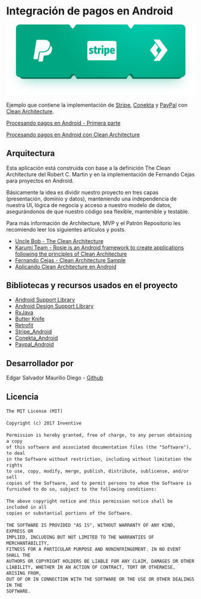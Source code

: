 # Integración de pagos en Android
 
![Icon Urbvan](./logo_payments.png)

Ejemplo que contiene la implementación de [Stripe][stripe], [Conekta][conekta] y [PayPal][paypal] con [Clean Architecture][clean_architecture].

[clean_architecture]: https://8thlight.com/blog/uncle-bob/2012/08/13/the-clean-architecture.html
[stripe]: https://stripe.com/es
[conekta]: https://www.conekta.io/es
[paypal]: https://developer.paypal.com/

[Procesando pagos en Android - Primera parte](https://blog.inventivehack.com/procesando-pagos-en-android/)

[Procesando pagos en Android con Clean Architecture](https://blog.inventivehack.com/android-clean-architecture/)



## Arquitectura

Esta aplicación está construida con base a la definición The Clean Architecture del Robert C. Martin y en la implementación de Fernando Cejas para proyectos en Android.

Básicamente la idea es dividir nuestro proyecto en tres capas (presentación, dominio y datos), manteniendo una independencia de nuestra UI, lógica de negocia y acceso a nuestro modelo de datos, asegurándonos de que nuestro código sea flexible, mantenible y testable.

Para más información de Architecture, MVP y el Patrón Repositorio les recomiendo leer los siguientes artículos y posts.

 * [Uncle Bob - The Clean Architecture](https://blog.8thlight.com/uncle-bob/2012/08/13/the-clean-architecture.html)
 * [Karumi Team - Rosie is an Android framework to create applications following the principles of Clean Architecture](https://github.com/Karumi/Rosie)
 * [Fernando Cejas - Clean Architecture Sample](https://github.com/android10/Android-CleanArchitecture)
 * [Aplicando Clean Architecture en Android](http://erikcaffrey.github.io/2016/01/28/clean-architecture/)

## Bibliotecas y recursos usados en el proyecto
* [Android Support Library](https://developer.android.com/topic/libraries/support-library/index.html)
* [Android Design Support Library](https://developer.android.com/topic/libraries/support-library/index.html)
* [RxJava](https://github.com/ReactiveX/RxJava)
* [Butter Knife](http://jakewharton.github.io/butterknife/)
* [Retrofit](https://square.github.io/retrofit/)
* [Stripe_Android](https://github.com/stripe/stripe-android)
* [Conekta_Android](https://www.conekta.io/es/docs/referencias/conekta-android)
* [Paypal_Android](https://github.com/paypal/PayPal-Android-SDK)

## Desarrollador por

Edgar Salvador Maurilio Diego - [Github](https://github.com/salvadormaurilio/)

## Licencia

```
The MIT License (MIT)

Copyright (c) 2017 Inventive

Permission is hereby granted, free of charge, to any person obtaining a copy
of this software and associated documentation files (the "Software"), to deal
in the Software without restriction, including without limitation the rights
to use, copy, modify, merge, publish, distribute, sublicense, and/or sell
copies of the Software, and to permit persons to whom the Software is
furnished to do so, subject to the following conditions:

The above copyright notice and this permission notice shall be included in all
copies or substantial portions of the Software.

THE SOFTWARE IS PROVIDED "AS IS", WITHOUT WARRANTY OF ANY KIND, EXPRESS OR
IMPLIED, INCLUDING BUT NOT LIMITED TO THE WARRANTIES OF MERCHANTABILITY,
FITNESS FOR A PARTICULAR PURPOSE AND NONINFRINGEMENT. IN NO EVENT SHALL THE
AUTHORS OR COPYRIGHT HOLDERS BE LIABLE FOR ANY CLAIM, DAMAGES OR OTHER
LIABILITY, WHETHER IN AN ACTION OF CONTRACT, TORT OR OTHERWISE, ARISING FROM,
OUT OF OR IN CONNECTION WITH THE SOFTWARE OR THE USE OR OTHER DEALINGS IN THE
SOFTWARE.
```











